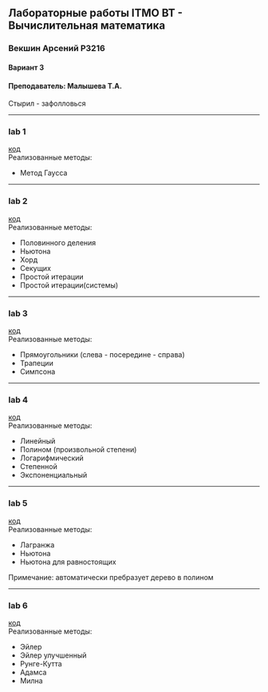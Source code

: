 ## Лабораторные работы ITMO ВТ - Вычислительная математика
### Векшин Арсений P3216
#### Вариант 3
#### Преподаватель: Малышева Т.А.
Стырил - зафолловься


---
### lab 1
[код](https://github.com/ArsenyVekshin/ITMO/tree/master/CompMath/lab1)  
Реализованные методы:
- Метод Гаусса 


---
### lab 2
[код](https://github.com/ArsenyVekshin/ITMO/tree/master/CompMath/lab2)  
Реализованные методы:
- Половинного деления
- Ньютона
- Хорд
- Секущих
- Простой итерации 
- Простой итерации(системы)


---
### lab 3
[код](https://github.com/ArsenyVekshin/ITMO/tree/master/CompMath/lab3)  
Реализованные методы:
- Прямоугольники (слева - посередине - справа)
- Трапеции
- Симпсона


---
### lab 4
[код](https://github.com/ArsenyVekshin/ITMO/tree/master/CompMath/lab4)  
Реализованные методы:
- Линейный
- Полином (произвольной степени)
- Логарифмический
- Степенной
- Экспоненциальный


---
### lab 5
[код](https://github.com/ArsenyVekshin/ITMO/tree/master/CompMath/lab5)  
Реализованные методы:
- Лагранжа
- Ньютона 
- Ньютона для равностоящих   

Примечание: автоматически пребразует дерево в полином


---
### lab 6
[код](https://github.com/ArsenyVekshin/ITMO/tree/master/CompMath/lab6)  
Реализованные методы:
- Эйлер
- Эйлер улучшенный
- Рунге-Кутта
- Адамса
- Милна
